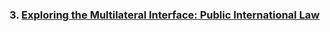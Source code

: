 ### 3. [Exploring the Multilateral Interface: Public International Law](https://github.com/lexmerca/TTIPv2_ToC)
